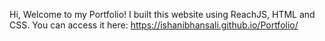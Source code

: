 Hi, Welcome to my Portfolio! I built this website using ReachJS, HTML and CSS. You can access it here: https://ishanibhansali.github.io/Portfolio/
